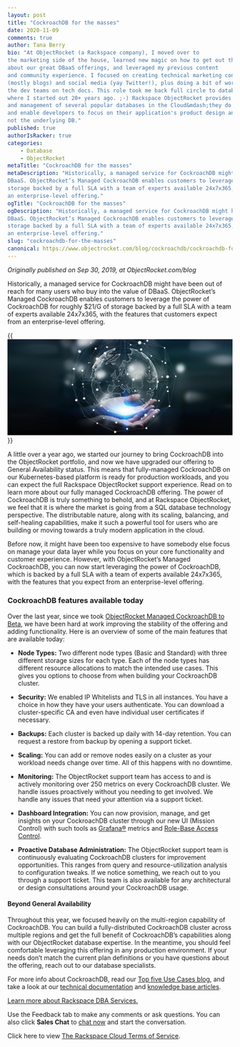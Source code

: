 ```yaml
---
layout: post
title: "CockroachDB for the masses"
date: 2020-11-09
comments: true
author: Tana Berry
bio: "At ObjectRocket (a Rackspace company), I moved over to 
the marketing side of the house, learned new magic on how to get out the word 
about our great DBaaS offerings, and leveraged my previous content 
and community experience. I focused on creating technical marketing content 
(mostly blogs) and social media (yay Twitter!), plus doing a bit of work with 
the dev teams on tech docs. This role took me back full circle to databases, 
where I started out 20+ years ago. ;-) Rackspace ObjectRocket provides database expertise
and management of several popular databases in the Cloud&mdash;they do the database work, 
and enable developers to focus on their application's product design and coding, 
not the underlying DB."
published: true
authorIsRacker: true
categories:
    - Database
    - ObjectRocket
metaTitle: "CockroachDB for the masses"
metaDescription: "Historically, a managed service for CockroachDB might have been out of reach for many users who buy into the value of
DBaaS. ObjectRocket’s Managed CockroachDB enables customers to leverage the power of CockroachDB for roughly $21/G of
storage backed by a full SLA with a team of experts available 24x7x365, with the features that customers expect from
an enterprise-level offering."
ogTitle: "CockroachDB for the masses"
ogDescription: "Historically, a managed service for CockroachDB might have been out of reach for many users who buy into the value of
DBaaS. ObjectRocket’s Managed CockroachDB enables customers to leverage the power of CockroachDB for roughly $21/G of
storage backed by a full SLA with a team of experts available 24x7x365, with the features that customers expect from
an enterprise-level offering."
slug: "cockroachdb-for-the-masses"
canonical: https://www.objectrocket.com/blog/cockroachdb/cockroachdb-for-the-masses/
---
```


*Originally published on Sep 30, 2019, at ObjectRocket.com/blog*

Historically, a managed service for CockroachDB might have been out of reach for many users who buy into the value of
DBaaS. ObjectRocket’s Managed CockroachDB enables customers to leverage the power of CockroachDB for roughly $21/G of
storage backed by a full SLA with a team of experts available 24x7x365, with the features that customers expect from
an enterprise-level offering.

<!--more-->

{{<img src="picture1.jpg" title="" alt="">}}

A little over a year ago, we started our journey to bring CockroachDB into the ObjectRocket portfolio, and now we have
upgraded our offering to General Availability status. This means that fully-managed CockroachDB on our Kubernetes-based
platform is ready for production workloads, and you can expect the full Rackspace ObjectRocket support experience.
Read on to learn more about our fully managed CockroachDB offering. The power of CockroachDB is truly something to behold,
and at Rackspace ObjectRocket, we feel that it is where the market is going from a SQL database technology perspective.
The distributable nature, along with its scaling, balancing, and self-healing capabilities, make it such a powerful tool
for users who are building or moving towards a truly modern application in the cloud.

Before now, it might have been too expensive to have somebody else focus on manage your data layer while you focus on your core
functionality and customer experience. However, with ObjectRocket’s Managed CockroachDB, you can now start leveraging the power of
CockroachDB, which is backed by a full SLA with a team of experts available 24x7x365, with the features that you expect from an
enterprise-level offering.

### CockroachDB features available today

Over the last year, since we took
[ObjectRocket Managed CockroachDB to Beta](https://www.objectrocket.com/blog/cockroachdb/the-cockroach-we-love-grows-beta-announcement/),
we have been hard at work improving the stability of the offering and adding functionality. Here is an overview of some of the main
features that are available today:

+ **Node Types:** Two different node types (Basic and Standard) with three different storage sizes for each type. Each of the node types
has different resource allocations to match the intended use cases. This gives you options to choose from when building your
CockroachDB cluster.

+ **Security:** We enabled IP Whitelists and TLS in all instances. You have a choice in how they have your users authenticate.
You can download a cluster-specific CA and even have individual user certificates if necessary.

+ **Backups:** Each cluster is backed up daily with 14-day retention. You can request a restore from backup by opening a support ticket.

+ **Scaling:** You can add or remove nodes easily on a cluster as your workload needs change over time. All of this happens with no downtime.

+ **Monitoring:** The ObjectRocket support team has access to and is actively monitoring over 250 metrics on every CockroachDB cluster.
We handle issues proactively without you needing to get involved. We handle any issues that need your attention via a support ticket.

+ **Dashboard Integration:** You can now provision, manage, and get insights on your CockroachDB cluster through our new UI
(Mission Control) with such tools as [Grafana&reg;](https://www.objectrocket.com/blog/features/introducing-metrics-dashboards-on-objectrocket/)
metrics and [Role-Base Access Control](https://www.objectrocket.com/blog/features/single-sign-on-and-role-based-access-control-are-coming-to-objectrocket/).

+ **Proactive Database Administration:** The ObjectRocket support team is continuously evaluating CockroachDB clusters for improvement
opportunities. This ranges from query and resource-utilization analysis to configuration tweaks. If we notice something, we reach out
to you through a support ticket. This team is also available for any architectural or design consultations around your CockroachDB usage.

#### Beyond General Availability

Throughout this year, we focused heavily on the multi-region capability of CockroachDB. You can build a fully-distributed
CockroachDB cluster across multiple regions and get the full benefit of CockroachDB’s capabilities along with our ObjectRocket
database expertise. In the meantime, you should feel comfortable leveraging this offering in any production environment. If your
needs don’t match the current plan definitions or you have questions about the offering, reach out to our database specialists. 

For more info about CockroachDB, read our [Top five Use Cases blog](https://www.objectrocket.com/blog/cockroachdb/top-5-cockroachdb-use-cases/),
and take a look at our [technical documentation](https://docs.objectrocket.com/?_ga=2.227127710.223325436.1604418088-1358969005.1602515327)
and [knowledge base articles](https://kb.objectrocket.com/?_ga=2.190601896.223325436.1604418088-1358969005.1602515327). 

<a class="cta red" id="cta" href="https://www.rackspace.com/data/dba-services">Learn more about Rackspace DBA Services.</a>

Use the Feedback tab to make any comments or ask questions. You can also click
**Sales Chat** to [chat now](https://www.rackspace.com/) and start the conversation.

Click here to view [The Rackspace Cloud Terms of Service](https://www.rackspace.com/cloud/legal/).
